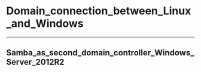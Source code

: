 # Domain_connection_between_Linux_and_Windows
-----------------------------------------------------------------------------------------------------------------------------------------------------------
Samba_as_second_domain_controller_Windows_Server_2012R2
-----------------------------------------------------------------------------------------------------------------------------------------------------------
